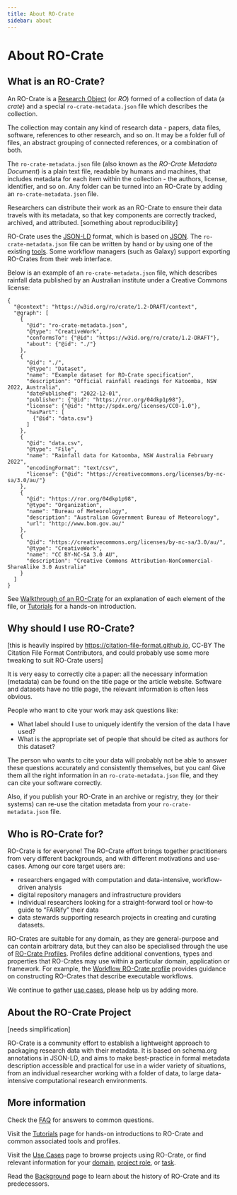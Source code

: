 ```yaml
---
title: About RO-Crate
sidebar: about
---
```


# About RO-Crate

## What is an RO-Crate?

An RO-Crate is a [Research Object](background#research-object-background) (or _RO_) formed of a collection of data (a _crate_) and a special `ro-crate-metadata.json` file which describes the collection.

The collection may contain any kind of research data - papers, data files, software, references to other research, and so on. It may be a folder full of files, an abstract grouping of connected references, or a combination of both.

The `ro-crate-metadata.json` file (also known as the _RO-Crate Metadata Document_) is a plain text file, readable by humans and machines, that includes metadata for each item within the collection - the authors, license, identifier, and so on. Any folder can be turned into an RO-Crate by adding an `ro-crate-metadata.json` file.

Researchers can distribute their work as an RO-Crate to ensure their data travels with its metadata, so that key components are correctly tracked, archived, and attributed. [something about reproducibility]

RO-Crate uses the [JSON-LD](https://json-ld.org) format, which is based on [JSON](https://www.json.org/json-en.html). The `ro-crate-metadata.json` file can be written by hand or by using one of the existing [tools](./pages/tools). Some workflow managers (such as Galaxy) support exporting RO-Crates from their web interface.

Below is an example of an `ro-crate-metadata.json` file, which describes rainfall data published by an Australian institute under a Creative Commons license:

```
{
  "@context": "https://w3id.org/ro/crate/1.2-DRAFT/context",
  "@graph": [
    {
      "@id": "ro-crate-metadata.json",
      "@type": "CreativeWork",
      "conformsTo": {"@id": "https://w3id.org/ro/crate/1.2-DRAFT"},
      "about": {"@id": "./"}
    },
    {
      "@id": "./",
      "@type": "Dataset",
      "name": "Example dataset for RO-Crate specification",
      "description": "Official rainfall readings for Katoomba, NSW 2022, Australia",
      "datePublished": "2022-12-01",
      "publisher": {"@id": "https://ror.org/04dkp1p98"},
      "license": {"@id": "http://spdx.org/licenses/CC0-1.0"},
      "hasPart": [
        {"@id": "data.csv"}
      ]
    },
    {
      "@id": "data.csv",
      "@type": "File",
      "name": "Rainfall data for Katoomba, NSW Australia February 2022",
      "encodingFormat": "text/csv",
      "license": {"@id": "https://creativecommons.org/licenses/by-nc-sa/3.0/au/"}
    },
    {
      "@id": "https://ror.org/04dkp1p98",
      "@type": "Organization",
      "name": "Bureau of Meteorology",
      "description": "Australian Government Bureau of Meteorology",
      "url": "http://www.bom.gov.au/"
    },
    {
      "@id": "https://creativecommons.org/licenses/by-nc-sa/3.0/au/",
      "@type": "CreativeWork",
      "name": "CC BY-NC-SA 3.0 AU",
      "description": "Creative Commons Attribution-NonCommercial-ShareAlike 3.0 Australia"
    }
  ]
}
```

See [Walkthrough of an RO-Crate](../../_specification/1.2-DRAFT/introduction#walkthrough-an-initial-ro-crate) for an explanation of each element of the file, or [Tutorials](TODO) for a hands-on introduction.

## Why should I use RO-Crate?

[this is heavily inspired by https://citation-file-format.github.io, CC-BY The Citation File Format Contributors, and could probably use some more tweaking to suit RO-Crate users]

It is very easy to correctly cite a paper: all the necessary information (metadata) can be found on the title page or the article website. Software and datasets have no title page, the relevant information is often less obvious.

People who want to cite your work may ask questions like:

* What label should I use to uniquely identify the version of the data I have used?
* What is the appropriate set of people that should be cited as authors for this dataset?

The person who wants to cite your data will probably not be able to answer these questions accurately and consistently themselves, but you can! Give them all the right information in an `ro-crate-metadata.json` file, and they can cite your software correctly.

Also, if you publish your RO-Crate in an archive or registry, they (or their systems) can re-use the citation metadata from your `ro-crate-metadata.json` file.

## Who is RO-Crate for?

RO-Crate is for everyone! The RO-Crate effort brings together practitioners from very different backgrounds, and with different motivations and use-cases. Among our core target users are:

* researchers engaged with computation and data-intensive, workflow-driven analysis
* digital repository managers and infrastructure providers
* individual researchers looking for a straight-forward tool or how-to guide to “FAIRify” their data
* data stewards supporting research projects in creating and curating datasets.

RO-Crates are suitable for any domain, as they are general-purpose and can contain arbitrary data, but they can also be specialised through the use of [RO-Crate Profiles](TODO). Profiles define additional conventions, types and properties that RO-Crates may use within a particular domain, application or framework. For example, the [Workflow RO-Crate profile]() provides guidance on constructing RO-Crates that describe executable workflows.

We continue to gather [use cases](./pages/use_cases), please help us by adding more.

## About the RO-Crate Project

[needs simplification]

RO-Crate is a community effort to establish a lightweight approach to packaging research data with their metadata. It is based on schema.org annotations in JSON-LD, and aims to make best-practice in formal metadata description accessible and practical for use in a wider variety of situations, from an individual researcher working with a folder of data, to large data-intensive computational research environments.

## More information

Check the [FAQ](./faq) for answers to common questions.

Visit the [Tutorials](TODO) page for hands-on introductions to RO-Crate and common associated tools and profiles.

Visit the [Use Cases](../use_cases) page to browse projects using RO-Crate, or find relevant information for your [domain](../domains), [project role](../roles), or [task](../tasks).

Read the [Background](./background) page to learn about the history of RO-Crate and its predecessors.
